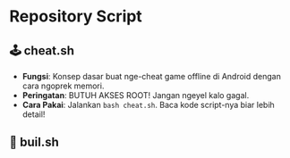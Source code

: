 # Repository Script

## 🕹️ cheat.sh 

- **Fungsi**: Konsep dasar buat nge-cheat game offline di Android dengan cara ngoprek memori.
- **Peringatan**: BUTUH AKSES ROOT! Jangan ngeyel kalo gagal.
- **Cara Pakai**: Jalankan `bash cheat.sh`. Baca kode script-nya biar lebih detail!


## 🔨 buil.sh

